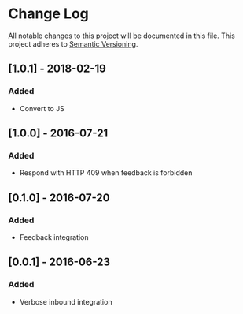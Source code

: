 # Change Log
All notable changes to this project will be documented in this file.
This project adheres to [Semantic Versioning](http://semver.org/).

## [1.0.1] - 2018-02-19
### Added
- Convert to JS

## [1.0.0] - 2016-07-21
### Added
- Respond with HTTP 409 when feedback is forbidden

## [0.1.0] - 2016-07-20
### Added
- Feedback integration

## [0.0.1] - 2016-06-23
### Added
- Verbose inbound integration
